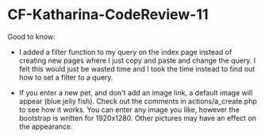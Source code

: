 # CF-Katharina-CodeReview-11






Good to know:

- I added a filter function to my query on the index page instead of creating new pages where I just copy and paste and change the query. I felt this would just be wasted time and I took the time instead to find out how to set a filter to a query. 

- If you enter a new pet, and don't add an image link, a default image will appear (blue jelly fish). Check out the comments in  actions/a_create.php to see how it works. You can enter any image you like, however the bootstrap is written for 1920x1280. Other pictures may have an effect on the appearance.
